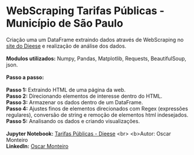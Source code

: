 
# WebScraping Tarifas Públicas - Município de São Paulo 
Criação uma um DataFrame extraindo dados através de WebScraping no [site do Dieese](https://www.dieese.org.br/analiseicv/tarifasPublicas.html) e realização de análise dos dados.
<br>
<br>
<b>Modulos utilizados:</b> Numpy, Pandas, Matplotlib, Requests, BeautifulSoup, json.
<br>
<br>
<b>Passo a passo:</b>  
<br>
<b>Passo 1:</b> Extraindo HTML de uma página da web.
<br>
<b>Passo 2:</b> Direcionando elementos de interesse dentro do HTML.
<br>
<b>Passo 3:</b> Armazenar os dados dentro de um DataFrame.
<br>
<b>Passo 4:</b> Ajustes finos de elementos direcionados com Regex (expressões regulares), conversão de string e remoção de elementos html indesejados.
<br>
<b>Passo 5:</b> Analisando os dados e criando visualizações.
<br>
<br>
<b>Jupyter Notebook:</b> [Tarifas Públicas - Dieese]([https://www.linkedin.com/in/oscarmonteiro98/](https://github.com/MonteiroOscar98/Tarifas-Publicas-SP-Dieese/blob/main/Tarifas_Publicas_DIEESE.ipynb))
<br>
<b>Autor:</b> Oscar Monteiro
<br>
<b>LinkedIn:</b> [Oscar Monteiro](https://www.linkedin.com/in/oscarmonteiro98/)

